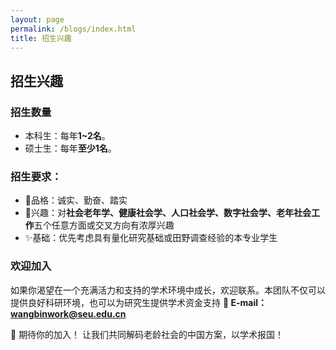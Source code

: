 ```yaml
---
layout: page
permalink: /blogs/index.html
title: 招生兴趣
---
```


## **招生兴趣**
###  招生数量
- 本科生：每年**1~2名**。
- 硕士生：每年**至少1名**。

### 招生要求：
- 💎品格：诚实、勤奋、踏实
- 🚀兴趣：对**社会老年学、健康社会学、人口社会学、数字社会学、老年社会工作**五个任意方面或交叉方向有浓厚兴趣
- ✨基础：优先考虑具有量化研究基础或田野调查经验的本专业学生 

### 欢迎加入
如果你渴望在一个充满活力和支持的学术环境中成长，欢迎联系。本团队不仅可以提供良好科研环境，也可以为研究生提供学术资金支持
**📧 E-mail：wangbinwork@seu.edu.cn**

📢 期待你的加入！
让我们共同解码老龄社会的中国方案，以学术报国！

<br>
